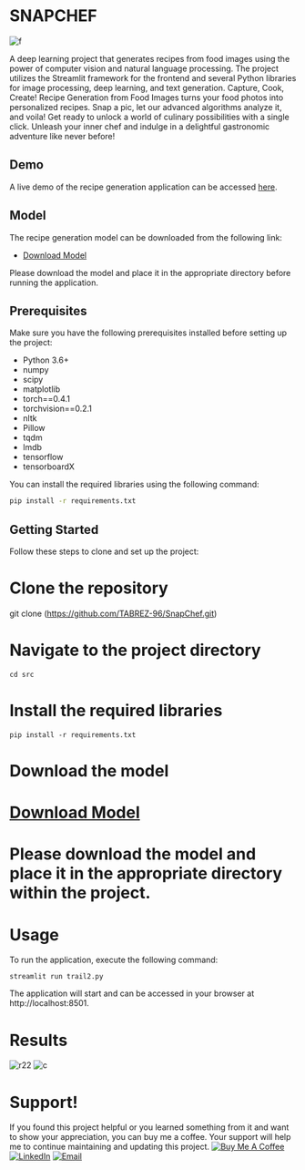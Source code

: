 # SNAPCHEF
![f](https://github.com/TABREZ-96/SnapChef/assets/114156392/a6b82710-bb5a-4528-919a-9b1503c3cb83)

A deep learning project that generates recipes from food images using the power of computer vision and natural language processing. The project utilizes the Streamlit framework for the frontend and several Python libraries for image processing, deep learning, and text generation.
Capture, Cook, Create! Recipe Generation from Food Images turns your food photos into personalized recipes. Snap a pic, let our advanced algorithms analyze it, and voila! Get ready to unlock a world of culinary possibilities with a single click. Unleash your inner chef and indulge in a delightful gastronomic adventure like never before!

## Demo

A live demo of the recipe generation application can be accessed [here](https://your-demo-url.com).

## Model

The recipe generation model can be downloaded from the following link:

- [Download Model](https://dl.fbaipublicfiles.com/inversecooking/modelbest.ckpt)

Please download the model and place it in the appropriate directory before running the application.

## Prerequisites

Make sure you have the following prerequisites installed before setting up the project:

- Python 3.6+
- numpy
- scipy
- matplotlib
- torch==0.4.1
- torchvision==0.2.1
- nltk
- Pillow
- tqdm
- lmdb
- tensorflow
- tensorboardX

You can install the required libraries using the following command:

```bash
pip install -r requirements.txt
```

## Getting Started

Follow these steps to clone and set up the project:
# Clone the repository
git clone (https://github.com/TABREZ-96/SnapChef.git)

# Navigate to the project directory
```
cd src
```

# Install the required libraries
```
pip install -r requirements.txt
```

# Download the model
# [Download Model](https://dl.fbaipublicfiles.com/inversecooking/modelbest.ckpt)
# Please download the model and place it in the appropriate directory within the project.

# Usage
To run the application, execute the following command:
```
streamlit run trail2.py
```
The application will start and can be accessed in your browser at http://localhost:8501.

# Results 
![r22](https://github.com/TABREZ-96/SnapChef/assets/114156392/bacf4dcd-c8fe-4c8f-bbac-87262fefb00e)
![c](https://github.com/TABREZ-96/SnapChef/assets/114156392/455f7f2a-d6ea-4bb7-815d-55f79991e8a9)

# Support!
If you found this project helpful or you learned something from it and want to show your appreciation, you can buy me a coffee. Your support will help me to continue maintaining and updating this project.
[![Buy Me A Coffee](https://www.buymeacoffee.com/assets/img/custom_images/orange_img.png)](https://www.buymeacoffee.com/TABREZx96)
[![LinkedIn](https://img.shields.io/badge/LinkedIn-0077B5?style=for-the-badge&logo=linkedin&logoColor=white)](https://www.linkedin.com/in/tabrez-sayed-b661641b8/)
[![Email](https://img.shields.io/badge/Gmail-D14836?style=for-the-badge&logo=gmail&logoColor=white)](mailto:tabrez78546@gmail.com)


